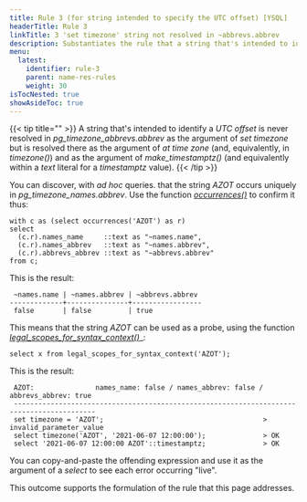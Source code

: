 ```yaml
---
title: Rule 3 (for string intended to specify the UTC offset) [YSQL]
headerTitle: Rule 3 
linkTitle: 3 'set timezone' string not resolved in ~abbrevs.abbrev
description: Substantiates the rule that a string that's intended to identify a UTC offset is never resolved in pg_timezone_abbrevs.abbrev as the argument of 'set timezone' but is resolved there as the argument of 'timezone()' and within a 'text' literal for a 'timestamptz' value. [YSQL]
menu:
  latest:
    identifier: rule-3
    parent: name-res-rules
    weight: 30
isTocNested: true
showAsideToc: true
---
```


{{< tip title="" >}}
A string that's intended to identify a _UTC offset_ is never resolved in _pg_timezone_abbrevs.abbrev_ as the argument of _set timezone_ but is resolved there as the argument of _at time zone_ (and, equivalently, in _timezone()_) and as the argument of _make_timestamptz()_ (and equivalently within a _text_ literal for a _timestamptz_ value).
{{< /tip >}}

You can discover, with _ad hoc_ queries. that the string _AZOT_ occurs uniquely in _pg_timezone_names.abbrev_. Use the function [_occurrences()_](../helpers/#function-occurrences-string-in-text) to confirm it thus:

```plpgsql
with c as (select occurrences('AZOT') as r)
select
  (c.r).names_name     ::text as "~names.name",
  (c.r).names_abbrev   ::text as "~names.abbrev",
  (c.r).abbrevs_abbrev ::text as "~abbrevs.abbrev"
from c;
```

This is the result:

```output
 ~names.name | ~names.abbrev | ~abbrevs.abbrev 
-------------+---------------+-----------------
 false       | false         | true
```

This means that the string _AZOT_ can be used as a probe, using the function [_legal_scopes_for_syntax_context()_](../helpers/#function-legal-scopes-for-syntax-context-string-in-text)_:

```plpgsql
select x from legal_scopes_for_syntax_context('AZOT');
```

This is the result:

```output
 AZOT:               names_name: false / names_abbrev: false / abbrevs_abbrev: true
 ------------------------------------------------------------------------------------------
 set timezone = 'AZOT';                                       > invalid_parameter_value
 select timezone('AZOT', '2021-06-07 12:00:00');              > OK
 select '2021-06-07 12:00:00 AZOT'::timestamptz;              > OK
```

You can copy-and-paste the offending expression and use it as the argument of a _select_ to see each error occurring "live".

This outcome supports the formulation of the rule that this page addresses.
